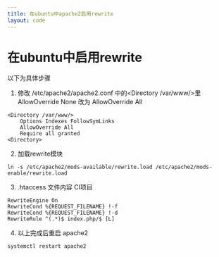 ```yaml
---
title: 在ubuntu中apache2启用rewrite
layout: code
---
```

# 在ubuntu中启用rewrite  

以下为具体步骤  

1. 修改 /etc/apache2/apache2.conf 中的<Directory /var/www/>里 AllowOverride None 改为 AllowOverride All  

```
<Directory /var/www/>
    Options Indexes FollowSymLinks  
    AllowOverride All  
    Require all granted
<Directory>
```

2. 加载rewrite模块  

```
ln -s /etc/apache2/mods-available/rewrite.load /etc/apache2/mods-enable/rewrite.load
```

3. .htaccess 文件内容 CI项目  

```
RewriteEngine On  
RewriteCond %{REQUEST_FILENAME} !-f  
RewriteCond %{REQUEST_FILENAME} !-d  
RewriteRule ^(.*)$ index.php/$ [L]  
```

4. 以上完成后重启 apache2  

```
systemctl restart apache2
```
